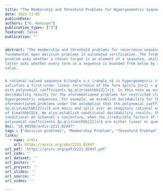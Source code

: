```yaml
---
title: "The Membership and Threshold Problems for Hypergeometric Sequences with Quadratic Parameters"
date: 2022-11-05
publishDate:
authors: ["G. Kenison"]
publication_types: ["3"]
featured: false
publication: ""


abstract: "The membership and threshold problems for recurrence sequences are
fundamental open decision problems in automated verification. The former
problem asks whether a chosen target is an element of a sequence, whilst the
latter asks whether every term in a sequence is bounded from below by a given
value.


A rational-valued sequence $\langle u_n \rangle_n$ is hypergeometric if it
satisfies a first-order linear recurrence of the form $p(n)u_{n+1} = q(n)u_{n}$
with polynomial coefficients $p,q\in\mathbb{Z}[x]$. In this note we establish
decidability results for the aforementioned problems for restricted classes of
hypergeometric sequences. For example, we establish decidability for the
aforementioned problems under the assumption that the polynomial coefficients
$p,q\in\mathbb{Z}[x]$ are monic and split over an imaginary rational extension
of $\mathbb{Q}$. We also establish conditional decidability results; that is,
conditional on Schanuel's conjecture, when the irreducible factors of the monic
polynomial coefficients $p,q\in\mathbb{Z}[x]$ are either linear or quadratic."
doi: "10.48550/arXiv.2211.02447"
tags : ["decision problems", "Membership Problem", "Threshold Problem", "hypergeometric sequences"]
links:
  - name: arXiv
    url: https://arxiv.org/abs/2211.02447
url_pdf: 'https://arxiv.org/pdf/2211.02447.pdf'
url_code: ''
url_dataset: ''
url_poster: ''
url_project: ''
url_slides: ''
url_source: ''
url_video: ''

---
```




